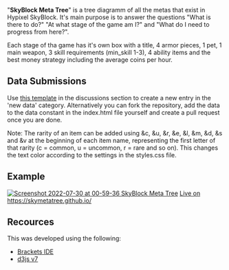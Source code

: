"**SkyBlock Meta Tree**" is a tree diagramm of all the metas that exist in Hypixel SkyBlock. It's main purpose is to answer the questions "What is there to do?" "At what stage of the game am I?" and "What do I need to progress from here?".

Each stage of tha game has it's own box with a title, 4 armor pieces, 1 pet, 1 main weapon, 3 skill requirements (min_skill 1-3), 4 ability items and the best money strategy including the average coins per hour.

## Data Submissions
Use [this template](https://github.com/skymetatree/skymetatree.github.io/discussions/2) in the discussions section to create a new entry in the 'new data' category. Alternatively you can fork the repository, add the data to the data constant in the index.html file yourself and create a pull request once you are done.

Note: The rarity of an item can be added using &c, &u, &r, &e, &l, &m, &d, &s and &v at the beginning of each item name, representing the first letter of that rarity (c = common, u = uncommon, r = rare and so on). This changes the text color according to the settings in the styles.css file.

## Example
[![Screenshot 2022-07-30 at 00-59-36 SkyBlock Meta Tree](https://user-images.githubusercontent.com/19228364/181856148-a26b8b6d-24f8-4990-ad5c-7a8a5ee203f2.png)](https://skymetatree.github.io/)
[Live on https://skymetatree.github.io/
](https://skymetatree.github.io/)

## Recources
This was developed using the following:
- [Brackets IDE](https://brackets.io/)
- [d3js v7](https://d3js.org/)
